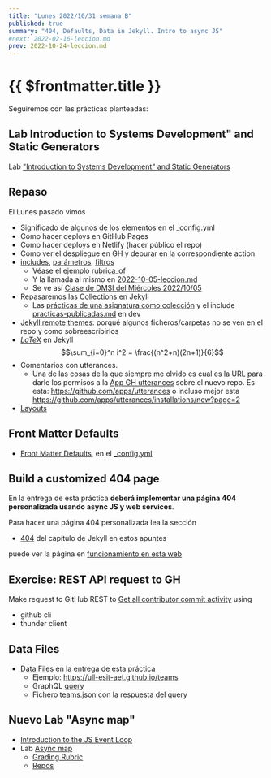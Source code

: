 ```yaml
---
title: "Lunes 2022/10/31 semana B"
published: true
summary: "404, Defaults, Data in Jekyll. Intro to async JS"
#next: 2022-02-16-leccion.md
prev: 2022-10-24-leccion.md
---
```


# {{ $frontmatter.title }}

Seguiremos con las prácticas planteadas: 

## Lab Introduction to Systems Development" and Static Generators

Lab ["Introduction to Systems Development" and Static Generators](/practicas/intro2sd.html)


## Repaso

El Lunes pasado vimos

* Significado de algunos de los elementos en el _config.yml
* Como hacer deploys en GitHub Pages
* Como hacer deploys en Netlify (hacer público el repo)
* Como ver el despliegue en GH y depurar en la correspondiente action
* [includes](https://jekyllrb.com/docs/includes), [parámetros](https://jekyllrb.com/docs/includes/#passing-parameters-to-includes), [filtros](https://jekyllrb.com/docs/liquid/filters/)
   *  Véase el ejemplo [rubrica_of](https://github.com/ULL-ESIT-DMSI/ull-esit-dmsi.github.io-source/blob/master/_includes/rubrica-of.md)
   *  Y la llamada al mismo en [2022-10-05-leccion.md](https://github.com/ULL-ESIT-DMSI/ull-esit-dmsi.github.io-source/blob/master/_posts/2022-10-05-leccion.md)
   *  Se ve así [Clase de DMSI del Miércoles 2022/10/05](https://ull-esit-dmsi.github.io/2022/10/05/leccion.html)
* Repasaremos las [Collections en Jekyll](https://jekyllrb.com/docs/collections/)
  * Las [prácticas de una asignatura como colección](https://github.com/ULL-MFP-AET/ull-mfp-aet.github.io/tree/main/_tareas) y el include [practicas-publicadas.md](https://github.dev/ULL-MFP-AET/ull-mfp-aet.github.io/blob/main/_includes/practicas-publicadas.md) en dev
* [Jekyll remote themes](https://github.com/benbalter/jekyll-remote-theme): porqué algunos ficheros/carpetas no se ven en el repo y como sobreescribirlos
* [$LaTeX$](https://github.com/ULL-MFP-AET/ull-mfp-aet.github.io/blob/main/_layouts/default.html#L21-L31) en Jekyll $$\sum_{i=0}^n i^2 = \frac{(n^2+n)(2n+1)}{6}$$
* Comentarios con utterances.
  * Una de las cosas de la que siempre me olvido es cual es la URL para darle los permisos a la [App GH utterances](https://utteranc.es/) sobre el nuevo repo. Es esta: <https://github.com/apps/utterances> o incluso mejor  esta <https://github.com/apps/utterances/installations/new?page=2>
* [Layouts](https://jekyllrb.com/docs/layouts/)

## Front Matter Defaults

* [Front Matter Defaults](https://jekyllrb.com/docs/configuration/front-matter-defaults/), en el [_config.yml](https://jekyllrb.com/docs/configuration/)

## Build a customized 404 page

En la entrega de esta práctica **deberá implementar una página 404 personalizada usando async JS y web services**.

Para hacer una página 404 personalizada lea la sección

* [404](/temas/web/jekyll-404) del capítulo de Jekyll en estos apuntes
 
puede ver la página en [funcionamiento en esta web](https://ull-esit-dmsi.github.io/2032/10/31/leccion.html)

## Exercise: REST API request to GH

Make request to GitHub REST to [Get all contributor commit activity](https://docs.github.com/en/rest/metrics/statistics#get-all-contributor-commit-activity) using 

* github cli
* thunder client


## Data Files 

* [Data Files](https://jekyllrb.com/docs/datafiles/)  en la entrega de esta práctica
  * Ejemplo: <https://ull-esit-aet.github.io/teams>
  * GraphQL [query](/temas/web/graphql-query-to-github-for-teams)
  * Fichero [teams.json](https://github.com/ULL-MFP-AET/ull-mfp-aet.github.io/tree/main/_data/students.json) con la respuesta del query
  

## Nuevo Lab "Async map"

* [Introduction to the JS Event Loop](/temas/async/event-loop/)
*   Lab [Async map](/practicas/asyncmap.html)
    *   [Grading Rubric](/practicas/asyncmap.html#rubrica)
    *   [Repos](https://github.com/orgs/ULL-MII-SYTWS-2223/repositories?q=asyncmap)
